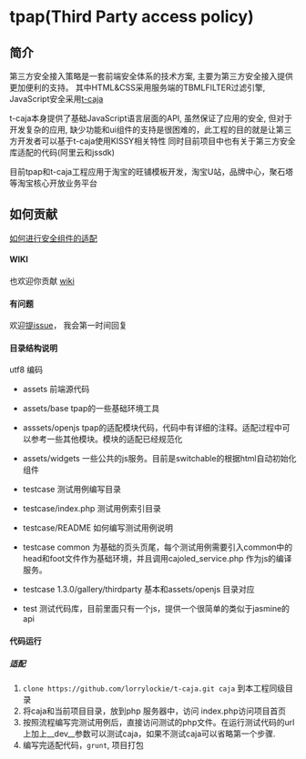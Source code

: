 tpap(Third Party access policy)
==========

## 简介

第三方安全接入策略是一套前端安全体系的技术方案, 主要为第三方安全接入提供更加便利的支持。
其中HTML&CSS采用服务端的TBMLFILTER过滤引擎, JavaScript安全采用[t-caja](https://github.com/lorrylockie/t-caja)

t-caja本身提供了基础JavaScript语言层面的API, 虽然保证了应用的安全, 但对于开发复杂的应用, 缺少功能和ui组件的支持是很困难的，此工程的目的就是让第三方开发者可以基于t-caja使用KISSY相关特性
同时目前项目中也有关于第三方安全库适配的代码(阿里云和jssdk)

目前tpap和t-caja工程应用于淘宝的旺铺模板开发，淘宝U站，品牌中心，聚石塔等淘宝核心开放业务平台


## 如何贡献

[如何进行安全组件的适配](https://github.com/lorrylockie/tpap/wiki/如何进行前端安全组件的适配工作)

#### WIKI
也欢迎你贡献 [wiki](https://github.com/lorrylockie/tpap/wiki)

#### 有问题
欢迎[提issue](https://github.com/lorrylockie/caja/issues/new)， 我会第一时间回复


#### 目录结构说明

utf8 编码

* assets 前端源代码
* assets/base tpap的一些基础环境工具
* asssets/openjs tpap的适配模块代码，代码中有详细的注释。适配过程中可以参考一些其他模块。模块的适配已经规范化
* assets/widgets 一些公共的js服务。目前是switchable的根据html自动初始化组件

* testcase 测试用例编写目录
* testcase/index.php 测试用例索引目录
* testcase/README 如何编写测试用例说明
* testcase common 为基础的页头页尾，每个测试用例需要引入common中的head和foot文件作为基础环境，并且调用cajoled_service.php 作为js的编译服务。
* testcase 1.3.0/gallery/thirdparty 基本和assets/openjs 目录对应
* test 测试代码库，目前里面只有一个js，提供一个很简单的类似于jasmine的api


#### 代码运行
##### 适配
1. `clone https://github.com/lorrylockie/t-caja.git caja` 到本工程同级目录
2. 将caja和当前项目目录，放到php 服务器中，访问 index.php访问项目首页
3. 按照流程编写完测试用例后，直接访问测试的php文件。在运行测试代码的url上加上__dev__参数可以测试caja，如果不测试caja可以省略第一个步骤.
4. 编写完适配代码，`grunt`, 项目打包

